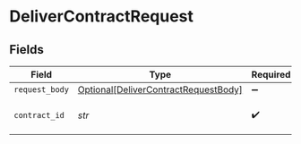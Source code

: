 # DeliverContractRequest


## Fields

| Field                                                                                         | Type                                                                                          | Required                                                                                      | Description                                                                                   |
| --------------------------------------------------------------------------------------------- | --------------------------------------------------------------------------------------------- | --------------------------------------------------------------------------------------------- | --------------------------------------------------------------------------------------------- |
| `request_body`                                                                                | [Optional[DeliverContractRequestBody]](../../models/operations/delivercontractrequestbody.md) | :heavy_minus_sign:                                                                            | N/A                                                                                           |
| `contract_id`                                                                                 | *str*                                                                                         | :heavy_check_mark:                                                                            | The ID of the contract                                                                        |